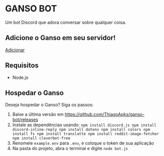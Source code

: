 # GANSO BOT
Um bot Discord que adora conversar sobre qualquer coisa.

## Adicione o Ganso em seu servidor!
[Adicionar](https://discordapp.com/oauth2/authorize?&client_id=705338789408669746&scope=bot&permissions=0)
## Requisitos

- Node.js

## Hospedar o Ganso
Deseja hospedar o Ganso? Siga os passos:

1. Baixe a última versão em https://github.com/ThiagoApks/ganso-bot/releases
2. Instale as dependências usando:  ```npm install discord.js
npm install discord-inline-reply
npm install dotenv
npm install colors
npm install fs
npm install translatte
npm install reddit-image-fetcher
npm install cleverbot-free```
3. Renomeie ``example.env`` para ``.env``, e coloque o token de sua aplicação
4. Na pasta do projeto, abra o terminal e digite ``node bot.js``
